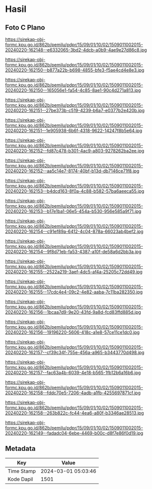 # Hasil

## Foto C Plano

https://sirekap-obj-formc.kpu.go.id/862b/pemilu/pdpr/15/09/01/10/02/1509011002015-20240220-162148--e6332065-3bd2-4dcb-a0b9-4ae9e27d86c8.jpg

https://sirekap-obj-formc.kpu.go.id/862b/pemilu/pdpr/15/09/01/10/02/1509011002015-20240220-162150--b877a22b-b698-4855-bfe3-f5ae4cd4e8e3.jpg

https://sirekap-obj-formc.kpu.go.id/862b/pemilu/pdpr/15/09/01/10/02/1509011002015-20240220-162150--165056e1-fa54-4c85-8ae1-90c4d271a813.jpg

https://sirekap-obj-formc.kpu.go.id/862b/pemilu/pdpr/15/09/01/10/02/1509011002015-20240220-162151--27be373b-c519-4239-b6a7-e0377b2e420b.jpg

https://sirekap-obj-formc.kpu.go.id/862b/pemilu/pdpr/15/09/01/10/02/1509011002015-20240220-162151--1e905938-6b6f-4318-9622-14247f8b5e64.jpg

https://sirekap-obj-formc.kpu.go.id/862b/pemilu/pdpr/15/09/01/10/02/1509011002015-20240220-162152--fd87c478-b301-4ac9-a803-9278262ba2ee.jpg

https://sirekap-obj-formc.kpu.go.id/862b/pemilu/pdpr/15/09/01/10/02/1509011002015-20240220-162152--aa5c14e7-8174-40bf-b13d-db7146ce71f8.jpg

https://sirekap-obj-formc.kpu.go.id/862b/pemilu/pdpr/15/09/01/10/02/1509011002015-20240220-162153--b4dcd163-8f0a-4c88-b582-57ba6aeeca55.jpg

https://sirekap-obj-formc.kpu.go.id/862b/pemilu/pdpr/15/09/01/10/02/1509011002015-20240220-162153--b17e1ba1-06e5-454a-b530-956e585a9f71.jpg

https://sirekap-obj-formc.kpu.go.id/862b/pemilu/pdpr/15/09/01/10/02/1509011002015-20240220-162154--c91ef89a-6412-4c04-878a-66023ab4bef2.jpg

https://sirekap-obj-formc.kpu.go.id/862b/pemilu/pdpr/15/09/01/10/02/1509011002015-20240220-162154--9f8d71eb-fa53-4387-a10f-de58a6d2bb3a.jpg

https://sirekap-obj-formc.kpu.go.id/862b/pemilu/pdpr/15/09/01/10/02/1509011002015-20240220-162155--2522a219-3aef-4dc5-af4a-25205c72dd49.jpg

https://sirekap-obj-formc.kpu.go.id/862b/pemilu/pdpr/15/09/01/10/02/1509011002015-20240220-162155--17cdc4e4-09c2-4e82-aaba-7c11ba282350.jpg

https://sirekap-obj-formc.kpu.go.id/862b/pemilu/pdpr/15/09/01/10/02/1509011002015-20240220-162156--1bcaa7d9-9e20-43fd-9a8d-fcd83ffd885d.jpg

https://sirekap-obj-formc.kpu.go.id/862b/pemilu/pdpr/15/09/01/10/02/1509011002015-20240220-162156--19196220-5606-418c-a1e8-57ce11ce1dc0.jpg

https://sirekap-obj-formc.kpu.go.id/862b/pemilu/pdpr/15/09/01/10/02/1509011002015-20240220-162157--cf39c34f-755e-456a-a965-b3443770d498.jpg

https://sirekap-obj-formc.kpu.go.id/862b/pemilu/pdpr/15/09/01/10/02/1509011002015-20240220-162157--fac63a4b-6039-4e18-b565-1fb12b6a16b6.jpg

https://sirekap-obj-formc.kpu.go.id/862b/pemilu/pdpr/15/09/01/10/02/1509011002015-20240220-162158--fddc70e5-7206-4adb-a1fb-4255697871cf.jpg

https://sirekap-obj-formc.kpu.go.id/862b/pemilu/pdpr/15/09/01/10/02/1509011002015-20240220-162158--263b822c-fc44-4ea6-a80f-b3346ae28513.jpg

https://sirekap-obj-formc.kpu.go.id/862b/pemilu/pdpr/15/09/01/10/02/1509011002015-20240220-162149--fadadc04-6ebe-4469-b00c-d8f7e86f0d19.jpg


## Metadata

| Key        | Value               |
| ---------- | ------------------- |
| Time Stamp | 2024-03-01 05:03:46 |
| Kode Dapil | 1501                |



